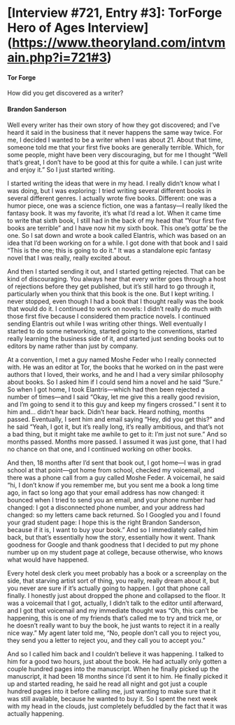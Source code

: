 # [Interview #721, Entry #3]: TorForge Hero of Ages Interview](https://www.theoryland.com/intvmain.php?i=721#3)

#### Tor Forge

How did you get discovered as a writer?

#### Brandon Sanderson

Well every writer has their own story of how they got discovered; and I’ve heard it said in the business that it never happens the same way twice. For me, I decided I wanted to be a writer when I was about 21. About that time, someone told me that your first five books are generally terrible. Which, for some people, might have been very discouraging, but for me I thought “Well that’s great, I don’t have to be good at this for quite a while. I can just write and enjoy it.” So I just started writing.

I started writing the ideas that were in my head. I really didn’t know what I was doing, but I was exploring: I tried writing several different books in several different genres. I actually wrote five books. Different: one was a humor piece, one was a science fiction, one was a fantasy—I really liked the fantasy book. It was my favorite, it’s what I’d read a lot. When it came time to write that sixth book, I still had in the back of my head that “Your first five books are terrible” and I have now hit my sixth book. This one’s gotta’ be the one. So I sat down and wrote a book called Elantris, which was based on an idea that I’d been working on for a while. I got done with that book and I said “This is the one; this is going to do it.” It was a standalone epic fantasy novel that I was really, really excited about.

And then I started sending it out, and I started getting rejected. That can be kind of discouraging. You always hear that every writer goes through a host of rejections before they get published, but it’s still hard to go through it, particularly when you think that this book is the one. But I kept writing. I never stopped, even though I had a book that I thought really was the book that would do it. I continued to work on novels: I didn’t really do much with those first five because I considered them practice novels. I continued sending Elantris out while I was writing other things. Well eventually I started to do some networking, started going to the conventions, started really learning the business side of it, and started just sending books out to editors by name rather than just by company.

At a convention, I met a guy named Moshe Feder who I really connected with. He was an editor at Tor, the books that he worked on in the past were authors that I loved, their works, and he and I had a very similar philosophy about books. So I asked him if I could send him a novel and he said “Sure.” So when I got home, I took Elantris—which had then been rejected a number of times—and I said “Okay, let me give this a really good revision, and I’m going to send it to this guy and keep my fingers crossed.” I sent it to him and... didn’t hear back. Didn’t hear back. Heard nothing, months passed. Eventually, I sent him and email saying “Hey, did you get this?” and he said “Yeah, I got it, but it’s really long, it’s really ambitious, and that’s not a bad thing, but it might take me awhile to get to it: I’m just not sure.” And so months passed. Months more passed. I assumed it was just gone, that I had no chance on that one, and I continued working on other books.

And then, 18 months after I’d sent that book out, I got home—I was in grad school at that point—got home from school, checked my voicemail, and there was a phone call from a guy called Moshe Feder. A voicemail, he said “hi, I don’t know if you remember me, but you sent me a book a long time ago, in fact so long ago that your email address has now changed: it bounced when I tried to send you an email, and your phone number had changed: I got a disconnected phone number, and your address had changed: so my letters came back returned. So I Googled you and I found your grad student page: I hope this is the right Brandon Sanderson, because if it is, I want to buy your book.” And so I immediately called him back, but that’s essentially how the story, essentially how it went. Thank goodness for Google and thank goodness that I decided to put my phone number up on my student page at college, because otherwise, who knows what would have happened.

Every hotel desk clerk you meet probably has a book or a screenplay on the side, that starving artist sort of thing, you really, really dream about it, but you never are sure if it’s actually going to happen. I got that phone call finally. I honestly just about dropped the phone and collapsed to the floor. It was a voicemail that I got, actually, I didn’t talk to the editor until afterward, and I got that voicemail and my immediate thought was “Oh, this can’t be happening, this is one of my friends that’s called me to try and trick me, or he doesn’t really want to buy the book, he just wants to reject it in a really nice way.” My agent later told me, “No, people don’t call you to reject you, they send you a letter to reject you, and they call you to accept you.”

And so I called him back and I couldn’t believe it was happening. I talked to him for a good two hours, just about the book. He had actually only gotten a couple hundred pages into the manuscript. When he finally picked up the manuscript, it had been 18 months since I’d sent it to him. He finally picked it up and started reading, he said he read all night and got just a couple hundred pages into it before calling me, just wanting to make sure that it was still available, because he wanted to buy it. So I spent the next week with my head in the clouds, just completely befuddled by the fact that it was actually happening.

